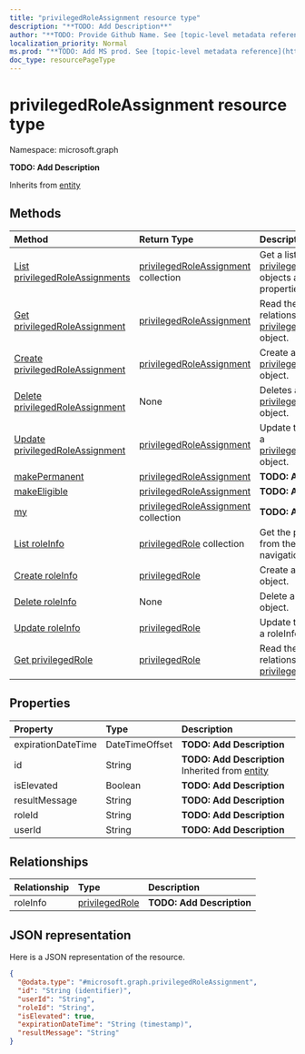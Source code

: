 ```yaml
---
title: "privilegedRoleAssignment resource type"
description: "**TODO: Add Description**"
author: "**TODO: Provide Github Name. See [topic-level metadata reference](https://msgo.azurewebsites.net/add/document/guidelines/metadata.html#topic-level-metadata)**"
localization_priority: Normal
ms.prod: "**TODO: Add MS prod. See [topic-level metadata reference](https://msgo.azurewebsites.net/add/document/guidelines/metadata.html#topic-level-metadata)**"
doc_type: resourcePageType
---
```


# privilegedRoleAssignment resource type


Namespace: microsoft.graph

**TODO: Add Description**


Inherits from [entity](../resources/entity.md)

## Methods
|Method|Return Type|Description|
|:---|:---|:---|
|[List privilegedRoleAssignments](../api/privilegedroleassignment-list.md)|[privilegedRoleAssignment](../resources/privilegedroleassignment.md) collection|Get a list of the [privilegedRoleAssignment](../resources/privilegedroleassignment.md) objects and their properties.|
|[Get privilegedRoleAssignment](../api/privilegedroleassignment-get.md)|[privilegedRoleAssignment](../resources/privilegedroleassignment.md)|Read the properties and relationships of a [privilegedRoleAssignment](../resources/privilegedroleassignment.md) object.|
|[Create privilegedRoleAssignment](../api/privilegedroleassignment-post-privilegedroleassignments.md)|[privilegedRoleAssignment](../resources/privilegedroleassignment.md)|Create a new [privilegedRoleAssignment](../resources/privilegedroleassignment.md) object.|
|[Delete privilegedRoleAssignment](../api/privilegedroleassignment-delete.md)|None|Deletes a [privilegedRoleAssignment](../resources/privilegedroleassignment.md) object.|
|[Update privilegedRoleAssignment](../api/privilegedroleassignment-update.md)|[privilegedRoleAssignment](../resources/privilegedroleassignment.md)|Update the properties of a [privilegedRoleAssignment](../resources/privilegedroleassignment.md) object.|
|[makePermanent](../api/privilegedroleassignment-makepermanent.md)|[privilegedRoleAssignment](../resources/privilegedroleassignment.md)|**TODO: Add Description**|
|[makeEligible](../api/privilegedroleassignment-makeeligible.md)|[privilegedRoleAssignment](../resources/privilegedroleassignment.md)|**TODO: Add Description**|
|[my](../api/privilegedroleassignment-my.md)|[privilegedRoleAssignment](../resources/privilegedroleassignment.md) collection|**TODO: Add Description**|
|[List roleInfo](../api/privilegedroleassignment-list-roleinfo.md)|[privilegedRole](../resources/privilegedrole.md) collection|Get the privilegedRoles from the roleInfo navigation property.|
|[Create roleInfo](../api/privilegedroleassignment-post-roleinfo.md)|[privilegedRole](../resources/privilegedrole.md)|Create a new roleInfo object.|
|[Delete roleInfo](../api/privilegedroleassignment-delete-roleinfo.md)|None|Delete a [privilegedRole](../resources/privilegedrole.md) object.|
|[Update roleInfo](../api/privilegedroleassignment-update-roleinfo.md)|[privilegedRole](../resources/privilegedrole.md)|Update the properties of a roleInfo object.|
|[Get privilegedRole](../api/privilegedrole-get.md)|[privilegedRole](../resources/privilegedrole.md)|Read the properties and relationships of a [privilegedRole](../resources/privilegedrole.md) object.|

## Properties
|Property|Type|Description|
|:---|:---|:---|
|expirationDateTime|DateTimeOffset|**TODO: Add Description**|
|id|String|**TODO: Add Description** Inherited from [entity](../resources/entity.md)|
|isElevated|Boolean|**TODO: Add Description**|
|resultMessage|String|**TODO: Add Description**|
|roleId|String|**TODO: Add Description**|
|userId|String|**TODO: Add Description**|

## Relationships
|Relationship|Type|Description|
|:---|:---|:---|
|roleInfo|[privilegedRole](../resources/privilegedrole.md)|**TODO: Add Description**|

## JSON representation
Here is a JSON representation of the resource.
<!-- {
  "blockType": "resource",
  "keyProperty": "id",
  "@odata.type": "microsoft.graph.privilegedRoleAssignment",
  "baseType": "microsoft.graph.entity",
  "openType": false
}
-->
``` json
{
  "@odata.type": "#microsoft.graph.privilegedRoleAssignment",
  "id": "String (identifier)",
  "userId": "String",
  "roleId": "String",
  "isElevated": true,
  "expirationDateTime": "String (timestamp)",
  "resultMessage": "String"
}
```

